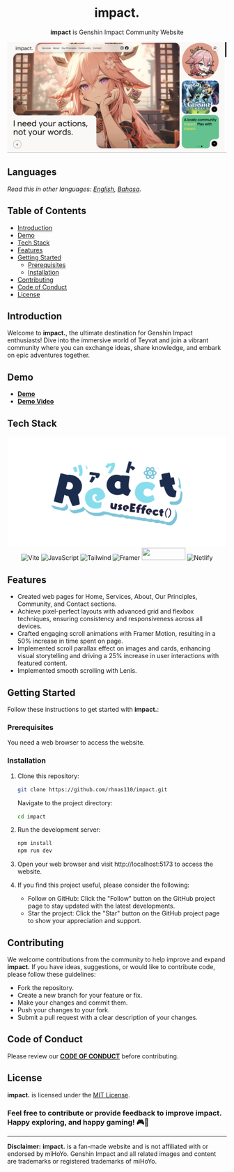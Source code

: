 <div align=center>

<h1>impact.</h1>

**impact** is Genshin Impact Community Website

![impact. Preview](/src/assets/preview.png)

</div>

## Languages

_Read this in other languages: [English](README.md), [Bahasa](README.id.md)._

## Table of Contents

- [Introduction](#introduction)
- [Demo](#demo)
- [Tech Stack](#tech-stack)
- [Features](#features)
- [Getting Started](#getting-started)
  - [Prerequisites](#prerequisites)
  - [Installation](#installation)
- [Contributing](#contributing)
- [Code of Conduct](#code-of-conduct)
- [License](#license)

## Introduction

Welcome to **impact.**, the ultimate destination for Genshin Impact enthusiasts! Dive into the immersive world of Teyvat and join a vibrant community where you can exchange ideas, share knowledge, and embark on epic adventures together.

## Demo

- **[Demo]**
- **[Demo Video]**

## Tech Stack

<div align=center>

![React](https://raw.githubusercontent.com/Crysta1221/tech_logos/main/react/react.png)
![Vite](https://img.shields.io/badge/vite-%23646CFF.svg?style=for-the-badge&logo=vite&logoColor=white)
![JavaScript](https://img.shields.io/badge/-JavaScript-F7DF1E?style=for-the-badge&logo=javascript&logoColor=black)
![Tailwind](https://img.shields.io/badge/Tailwind_CSS-38B2AC?style=for-the-badge&logo=tailwind-css&logoColor=white)
![Framer](https://img.shields.io/badge/Framer-black?style=for-the-badge&logo=framer&logoColor=blue)
[<img src="https://assets.darkroom.engineering/lenis/header.png" width=100 height=28>](https://lenis.darkroom.engineering/)
![Netlify](https://img.shields.io/badge/netlify-%23000000.svg?style=for-the-badge&logo=netlify&logoColor=#00C7B7)

</div>

## Features

- Created web pages for Home, Services, About, Our Principles, Community, and Contact sections.
- Achieve pixel-perfect layouts with advanced grid and flexbox techniques, ensuring consistency and responsiveness across all devices.
- Crafted engaging scroll animations with Framer Motion, resulting in a 50% increase in time spent on page.
- Implemented scroll parallax effect on images and cards, enhancing visual storytelling and driving a 25% increase in user interactions with featured content.
- Implemented smooth scrolling with Lenis.

## Getting Started

Follow these instructions to get started with **impact.**:

### Prerequisites

You need a web browser to access the website.

### Installation

1. Clone this repository:

   ```bash
   git clone https://github.com/rhnas110/impact.git
   ```

   Navigate to the project directory:

   ```bash
   cd impact
   ```

2. Run the development server:
   ```bash
   npm install
   npm run dev
   ```
3. Open your web browser and visit http://localhost:5173 to access the website.
4. If you find this project useful, please consider the following:
   - Follow on GitHub: Click the "Follow" button on the GitHub project page to stay updated with the latest developments.
   - Star the project: Click the "Star" button on the GitHub project page to show your appreciation and support.

## Contributing

We welcome contributions from the community to help improve and expand **impact.** If you have ideas, suggestions, or would like to contribute code, please follow these guidelines:

- Fork the repository.
- Create a new branch for your feature or fix.
- Make your changes and commit them.
- Push your changes to your fork.
- Submit a pull request with a clear description of your changes.

## Code of Conduct

Please review our **[CODE OF CONDUCT](CODE_OF_CONDUCT.md)** before contributing.

## License

**impact.** is licensed under the [MIT License](LICENSE).

### Feel free to contribute or provide feedback to improve **impact.** Happy exploring, and happy gaming! 🎮🌟

<hr>

**Disclaimer:** **impact.** is a fan-made website and is not affiliated with or endorsed by miHoYo. Genshin Impact and all related images and content are trademarks or registered trademarks of miHoYo.

[comment]: <> (LINK VARIABLE)
[demo]: https://im-pact.netlify.app/
[demo video]: https://drive.google.com/file/d/1iVZ95E4myDh9SoLl4bywBlLy2GpmnuFT/view?usp=sharing
